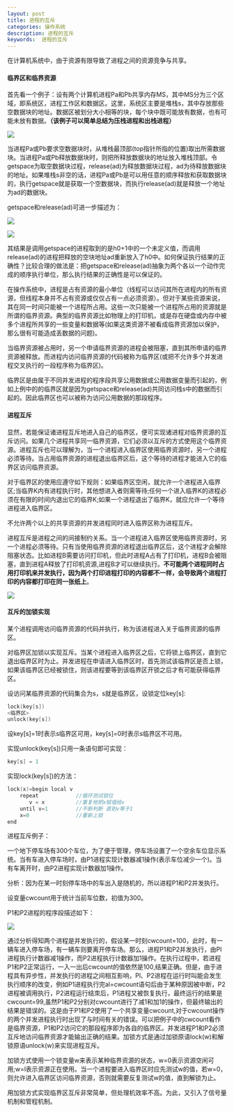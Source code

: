 ```yaml
---
layout: post
title: 进程的互斥
categories: 操作系统
description: 进程的互斥
keywords:  进程的互斥
---
```


在计算机系统中，由于资源有限导致了进程之间的资源竞争与共享。

#### 临界区和临界资源

首先看一个例子：设有两个计算机进程Pa和Pb共享内存MS，其中MS分为三个区域，即系统区，进程工作区和数据区。这里，系统区主要是堆栈s，其中存放那些空数据块的地址。数据区被划分大小相等的块，每个块中既可能放有数据，也有可能未放有数据。**（该例子可以简单总结为压栈进程和出栈进程）**

![](/images/posts/OS/12.png)

当进程Pa或Pb要求空数据块时，从堆栈最顶部(top指针所指的位置)取出所需数据块。当进程Pa或Pb释放数据块时，则把所释放数据块的地址放入堆栈顶部。令getspace为取空数据块过程，release(ad)为释放数据块过程，ad为待释放数据块的地址。如果堆栈s非空的话，进程Pa或Pb是可以用任意的顺序释放和获取数据块的，执行getspace就是获取一个空数据块，而执行release(ad)就是释放一个地址为ad的数据块。

getspace和release(ad)可进一步描述为：

![](/images/posts/OS/13.png)

![](/images/posts/OS/14.png)

其结果是调用getspace的进程取到的是h0+1中的一个未定义值，而调用release(ad)的进程把释放的空块地址ad重新放入了h0中。如何保证执行结果的正确性？比较合理的做法是：把getspace和release(ad)抽象为两个各以一个动作完成的顺序执行单位，那么执行结果的正确性是可以保证的。

在操作系统中，进程是占有资源的最小单位（线程可以访问其所在进程内的所有资源，但线程本身并不占有资源或仅仅占有一点必须资源）。但对于某些资源来说，其在同一时间只能被一个进程所占用。这些一次只能被一个进程所占用的资源就是所谓的临界资源。典型的临界资源比如物理上的打印机，或是存在硬盘或内存中被多个进程所共享的一些变量和数据等(如果这类资源不被看成临界资源加以保护，那么很有可能造成丢数据的问题)。

当临界资源被占用时，另一个申请临界资源的进程会被阻塞，直到其所申请的临界资源被释放。而进程内访问临界资源的代码被称为临界区(或把不允许多个并发进程交叉执行的一段程序称为临界区)。

临界区是由属于不同并发进程的程序段共享公用数据或公用数据变量而引起的，例如上例中的的临界区就是因为getspace和release(ad)共同访问栈s中的数据而引起的。因此临界区也可以被称为访问公用数据的那段程序。

#### 进程互斥

显然，若能保证诸进程互斥地进入自己的临界区，便可实现诸进程对临界资源的互斥访问。如果几个进程共享同一临界资源，它们必须以互斥的方式使用这个临界资源。进程互斥也可以理解为，当一个进程进入临界区使用临界资源时，另一个进程必须等待。当占用临界资源的进程退出临界区后，这个等待的进程才能进入它的临界区访问临界资源。

对于临界区的使用应遵守如下规则：如果临界区空闲，就允许一个进程进入临界区;当临界K内有进程执行时，其他想进入者则需等待;任何一个进入临界K的进程必须在有限的时间内退出它的临界K;如果一个进程退出了临界K，就应允许一个等待进程进入临界区。

不允许两个以上的共享资源的并发进程同时进入临界区称为进程互斥。

进程互斥是进程之间的间接制约关系。当一个进程进入临界区使用临界资源时，另一个进程必须等待。只有当使用临界资源的进程退出临界区后，这个进程才会解除阻塞状态。比如进程B需要访问打印机，但此时进程A占有了打印机，进程B会被阻塞，直到进程A释放了打印机资源,进程B才可以继续执行。**不可能两个进程同时占用打印机来并发执行，因为两个打印进程打印的内容都不一样，会导致两个进程打印的内容都打印在同一张纸上**。

![](/images/posts/OS/15.png)


#### 互斥的加锁实现

某个进程调用访问临界资源的代码并执行，称为该进程进入关于临界资源的临界区。

对临界区加锁以实现互斥。当某个进程进入临界区之后，它将锁上临界区，直到它退出临界区时为止。并发进程在申请进入临界区时，首先测试该临界区是否上锁，如果该临界区已经被锁住，则该进程要等到该临界区开锁之后才有可能获得临界区。

设访问某临界资源的代码集合为s，s就是临界区，设锁定位key[s]:

```cpp
lock(key[s])
<临界区>
unlock(key[s])
```

设key[s]=1时表示s临界区可用，key[s]=0时表示s临界区不可用。

实现unlock(key[s])只用一条语句即可实现：

```cpp
key[s] = 1
```

实现lock(key[s])的方法：

```cpp
lock(x)=begin local v
	repeat            //循环测试锁位
	   v = x          //重复地把x赋值给v
	until v=1         //不断判断 直到v等于1
	x=0               //重新上锁
end
```

进程互斥例子：

一个地下停车场有300个车位，为了便于管理，停车场设置了一个空余车位显示系统。当有车进入停车场时，由P1进程实现计数器减1操作(表示车位减少一个)。当有车离开时，由P2进程实现计数器加1操作。

分析：因为在某一时刻停车场中的车出入是随机的，所以进程P1和P2并发执行。

设变量cwcount用于统计当前车位数，初值为300。

P1和P2进程的程序段描述如下：

![](/images/posts/OS/16.png)

通过分析得知两个进程是并发执行的，假设某一时刻cwcount=100，此时，有一辆车进入停车场，有一辆车则要离开停车场。那么，进程P1和P2并发执行，由Pl进程执行计数器减1操作，而P2进程执行计数器加1操作。在执行过程中，若进程P1和P2正常运行，一入一出后cwcount的值依然是100,结果正确。但是，由于进程具有异步性，并发执行的进程之间相互影响，Pl、P2进程在运行时叫能会发生执行顺序的改变，例如P1进程执行完al=cwcount语句后由于某种原因被中断，P2进程被调用执行，P2进程运行结朿后，P1进程又被恢复执行，最终运行的结果是cwcount=99,虽然P1和P2分别对cwcount进行了减1和加1的操作，但最终输出的结果是错误的。这是由于P1和P2使用了一个共享变量cwcount,对于cwcount操作的两个并发进程执行时出现了与时间有关的错误。可以把例子中的cwcount看作是临界资源，P1和P2访问它的那段程序即为各自的临界区。并发进程P1和P2必须互斥地访问临界资源才能输出正确的结果。加锁方式是通过加锁原语lock(w)和解锁原语unlock(w)来实现进程互斥。

加锁方式使用一个锁变量w来表示某种临界资源的状态，w=0表示资源空闲可用;w=l表示资源正在使用。当一个进程要进入临界区时应先测试w的值，若w=0，则允许进入临界区访问临界资源，否则就需要反复测试w的值，直到解锁为止。

用加锁方式实现临界区互斥非常简单，但处理机效率不高。为此，又引入了信号量机制和管程机制。